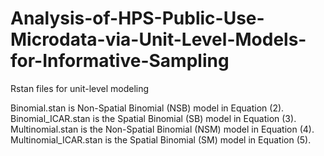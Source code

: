 # Analysis-of-HPS-Public-Use-Microdata-via-Unit-Level-Models-for-Informative-Sampling
Rstan files for unit-level modeling

Binomial.stan is Non-Spatial Binomial (NSB) model in Equation (2).
Binomial_ICAR.stan is the Spatial Binomial (SB) model in Equation (3).
Multinomial.stan is the Non-Spatial Binomial (NSM) model in Equation (4).
Multinomial_ICAR.stan is the Spatial Binomial (SM) model in Equation (5).
